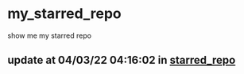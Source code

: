 # my_starred_repo
show me my starred repo

update at 04/03/22 04:16:02 in [starred_repo](./index.html)
---


